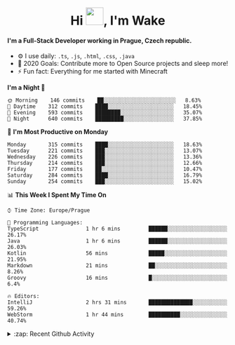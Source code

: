 <h1 align="center">Hi <img src="https://raw.githubusercontent.com/MrWakeCZ/MrWakeCZ/master/Hi.gif" width="40px" />, I'm Wake</h1>

#### I'm a Full-Stack Developer working in Prague, Czech republic.
- ⚙️ I use daily: `.ts`, `.js`, `.html`, `.css`, `.java`
- 🥅 2020 Goals: Contribute more to Open Source projects and sleep more!
- ⚡ Fun fact: Everything for me started with Minecraft

<!--START_SECTION:waka-->
**I'm a Night 🦉** 

```text
🌞 Morning    146 commits    ██░░░░░░░░░░░░░░░░░░░░░░░   8.63% 
🌆 Daytime    312 commits    ████░░░░░░░░░░░░░░░░░░░░░   18.45% 
🌃 Evening    593 commits    ████████░░░░░░░░░░░░░░░░░   35.07% 
🌙 Night      640 commits    █████████░░░░░░░░░░░░░░░░   37.85%

```
📅 **I'm Most Productive on Monday** 

```text
Monday       315 commits    ████░░░░░░░░░░░░░░░░░░░░░   18.63% 
Tuesday      221 commits    ███░░░░░░░░░░░░░░░░░░░░░░   13.07% 
Wednesday    226 commits    ███░░░░░░░░░░░░░░░░░░░░░░   13.36% 
Thursday     214 commits    ███░░░░░░░░░░░░░░░░░░░░░░   12.66% 
Friday       177 commits    ██░░░░░░░░░░░░░░░░░░░░░░░   10.47% 
Saturday     284 commits    ████░░░░░░░░░░░░░░░░░░░░░   16.79% 
Sunday       254 commits    ███░░░░░░░░░░░░░░░░░░░░░░   15.02%

```


📊 **This Week I Spent My Time On** 

```text
⌚︎ Time Zone: Europe/Prague

💬 Programming Languages: 
TypeScript               1 hr 6 mins         ██████░░░░░░░░░░░░░░░░░░░   26.17% 
Java                     1 hr 6 mins         ██████░░░░░░░░░░░░░░░░░░░   26.03% 
Kotlin                   56 mins             █████░░░░░░░░░░░░░░░░░░░░   21.95% 
Markdown                 21 mins             ██░░░░░░░░░░░░░░░░░░░░░░░   8.26% 
Groovy                   16 mins             █░░░░░░░░░░░░░░░░░░░░░░░░   6.4%

🔥 Editors: 
IntelliJ                 2 hrs 31 mins       ██████████████░░░░░░░░░░░   59.26% 
WebStorm                 1 hr 44 mins        ██████████░░░░░░░░░░░░░░░   40.74%

```


<!--END_SECTION:waka-->

<details>
  <summary>:zap: Recent Github Activity</summary>

<!--START_SECTION:activity-->
1. 🎉 Merged PR [#6](https://github.com/craftmania-cz/craftlobby/pull/6) in [craftmania-cz/craftlobby](https://github.com/craftmania-cz/craftlobby)
2. 🎉 Merged PR [#14](https://github.com/craftmania-cz/craftmanager/pull/14) in [craftmania-cz/craftmanager](https://github.com/craftmania-cz/craftmanager)
3. 🎉 Merged PR [#89](https://github.com/waked-cz/corgi/pull/89) in [waked-cz/corgi](https://github.com/waked-cz/corgi)
4. 🎉 Merged PR [#2](https://github.com/craftmania-cz/craftcore/pull/2) in [craftmania-cz/craftcore](https://github.com/craftmania-cz/craftcore)
5. 🎉 Merged PR [#7](https://github.com/craftmania-cz/craftlobby/pull/7) in [craftmania-cz/craftlobby](https://github.com/craftmania-cz/craftlobby)
<!--END_SECTION:activity-->

</details>

